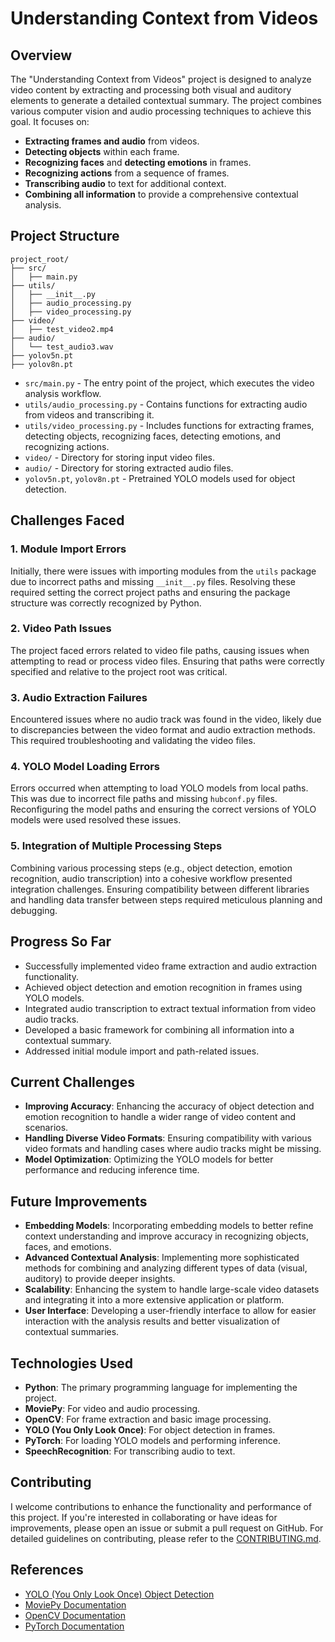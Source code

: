 # Understanding Context from Videos

## Overview

The "Understanding Context from Videos" project is designed to analyze video content by extracting and processing both visual and auditory elements to generate a detailed contextual summary. The project combines various computer vision and audio processing techniques to achieve this goal. It focuses on:

- **Extracting frames and audio** from videos.
- **Detecting objects** within each frame.
- **Recognizing faces** and **detecting emotions** in frames.
- **Recognizing actions** from a sequence of frames.
- **Transcribing audio** to text for additional context.
- **Combining all information** to provide a comprehensive contextual analysis.

## Project Structure

```
project_root/
├── src/
│   ├── main.py
├── utils/
│   ├── __init__.py
│   ├── audio_processing.py
│   ├── video_processing.py
├── video/
│   ├── test_video2.mp4
├── audio/
│   └── test_audio3.wav
├── yolov5n.pt
├── yolov8n.pt
```

- `src/main.py` - The entry point of the project, which executes the video analysis workflow.
- `utils/audio_processing.py` - Contains functions for extracting audio from videos and transcribing it.
- `utils/video_processing.py` - Includes functions for extracting frames, detecting objects, recognizing faces, detecting emotions, and recognizing actions.
- `video/` - Directory for storing input video files.
- `audio/` - Directory for storing extracted audio files.
- `yolov5n.pt`, `yolov8n.pt` - Pretrained YOLO models used for object detection.

## Challenges Faced

### 1. Module Import Errors
Initially, there were issues with importing modules from the `utils` package due to incorrect paths and missing `__init__.py` files. Resolving these required setting the correct project paths and ensuring the package structure was correctly recognized by Python.

### 2. Video Path Issues
The project faced errors related to video file paths, causing issues when attempting to read or process video files. Ensuring that paths were correctly specified and relative to the project root was critical.

### 3. Audio Extraction Failures
Encountered issues where no audio track was found in the video, likely due to discrepancies between the video format and audio extraction methods. This required troubleshooting and validating the video files.

### 4. YOLO Model Loading Errors
Errors occurred when attempting to load YOLO models from local paths. This was due to incorrect file paths and missing `hubconf.py` files. Reconfiguring the model paths and ensuring the correct versions of YOLO models were used resolved these issues.

### 5. Integration of Multiple Processing Steps
Combining various processing steps (e.g., object detection, emotion recognition, audio transcription) into a cohesive workflow presented integration challenges. Ensuring compatibility between different libraries and handling data transfer between steps required meticulous planning and debugging.

## Progress So Far

- Successfully implemented video frame extraction and audio extraction functionality.
- Achieved object detection and emotion recognition in frames using YOLO models.
- Integrated audio transcription to extract textual information from video audio tracks.
- Developed a basic framework for combining all information into a contextual summary.
- Addressed initial module import and path-related issues.

## Current Challenges

- **Improving Accuracy**: Enhancing the accuracy of object detection and emotion recognition to handle a wider range of video content and scenarios.
- **Handling Diverse Video Formats**: Ensuring compatibility with various video formats and handling cases where audio tracks might be missing.
- **Model Optimization**: Optimizing the YOLO models for better performance and reducing inference time.

## Future Improvements

- **Embedding Models**: Incorporating embedding models to better refine context understanding and improve accuracy in recognizing objects, faces, and emotions.
- **Advanced Contextual Analysis**: Implementing more sophisticated methods for combining and analyzing different types of data (visual, auditory) to provide deeper insights.
- **Scalability**: Enhancing the system to handle large-scale video datasets and integrating it into a more extensive application or platform.
- **User Interface**: Developing a user-friendly interface to allow for easier interaction with the analysis results and better visualization of contextual summaries.

## Technologies Used

- **Python**: The primary programming language for implementing the project.
- **MoviePy**: For video and audio processing.
- **OpenCV**: For frame extraction and basic image processing.
- **YOLO (You Only Look Once)**: For object detection in frames.
- **PyTorch**: For loading YOLO models and performing inference.
- **SpeechRecognition**: For transcribing audio to text.

## Contributing

I welcome contributions to enhance the functionality and performance of this project. If you're interested in collaborating or have ideas for improvements, please open an issue or submit a pull request on GitHub. For detailed guidelines on contributing, please refer to the [CONTRIBUTING.md](https://github.com/your-username/context-understanding-from-videos/blob/main/CONTRIBUTING.md).

## References

- [YOLO (You Only Look Once) Object Detection](https://github.com/ultralytics/yolov5)
- [MoviePy Documentation](https://zulko.github.io/moviepy/)
- [OpenCV Documentation](https://docs.opencv.org/)
- [PyTorch Documentation](https://pytorch.org/docs/stable/index.html)
